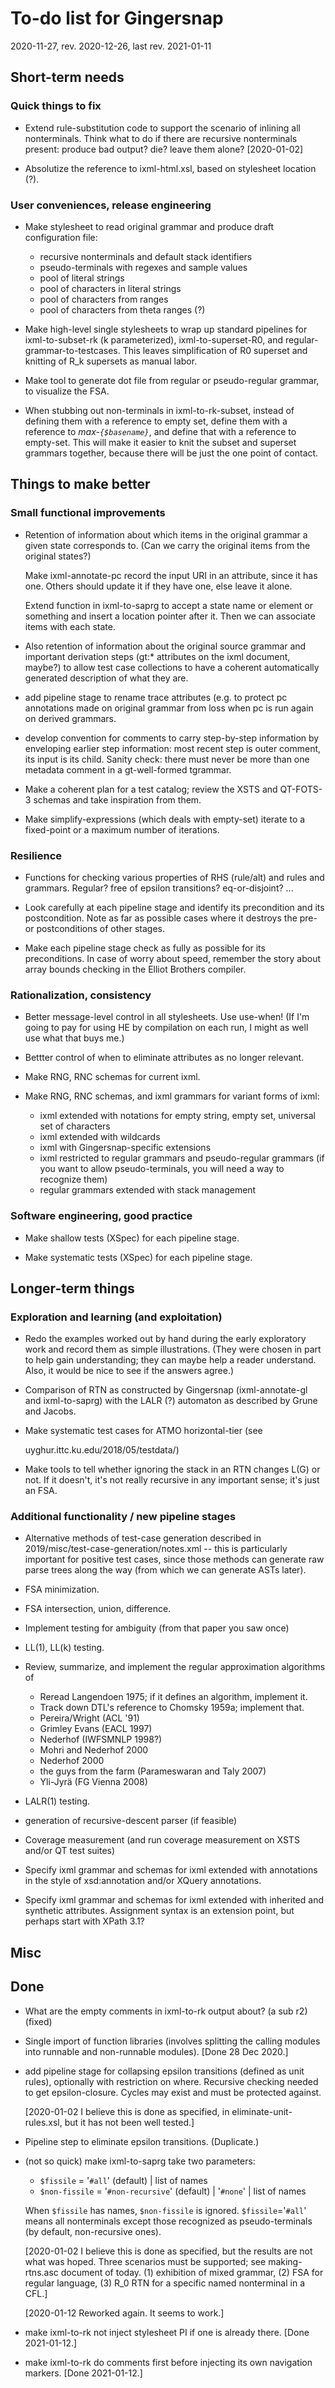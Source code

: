 # To-do list for Gingersnap

2020-11-27, rev. 2020-12-26, last rev. 2021-01-11

## Short-term needs

### Quick things to fix

* Extend rule-substitution code to support the scenario of inlining
    all nonterminals.  Think what to do if there are recursive
    nonterminals present: produce bad output? die? leave them alone?
    [2020-01-02]

* Absolutize the reference to ixml-html.xsl, based on stylesheet
  location (?).

### User conveniences, release engineering

* Make stylesheet to read original grammar and produce draft
    configuration file:
    * recursive nonterminals and default stack identifiers
    * pseudo-terminals with regexes and sample values
    * pool of literal strings
    * pool of characters in literal strings
    * pool of characters from ranges
    * pool of characters from theta ranges (?)

* Make high-level single stylesheets to wrap up standard pipelines
    for ixml-to-subset-rk (k parameterized), ixml-to-superset-R0, and
    regular-grammar-to-testcases.  This leaves simplification of R0
    superset and knitting of R_k supersets as manual labor.

* Make tool to generate dot file from regular or pseudo-regular
  grammar, to visualize the FSA.

* When stubbing out non-terminals in ixml-to-rk-subset,
    instead of defining them with a
    reference to empty set, define them with a reference to
    *max-`{$basename}`*, and define that with a reference to empty-set.
    This will make it easier to knit the subset and superset grammars
    together, because there will be just the one point of contact.

## Things to make better

###  Small functional improvements

* Retention of information about which items in the original grammar
    a given state corresponds to.  (Can we carry the original items
    from the original states?)

    Make ixml-annotate-pc record the input URI in an attribute,
    since it has one.  Others should update it if they have one,
    else leave it alone.

    Extend function in ixml-to-saprg to accept a state name or
    element or something and insert a location pointer after it.
    Then we can associate items with each state.

* Also retention of information about the original source grammar
    and important derivation steps (gt:* attributes on the ixml
    document, maybe?) to allow test case collections to have a
    coherent automatically generated description of what they are.

* add pipeline stage to rename trace attributes (e.g. to protect pc
    annotations made on original grammar from loss when pc is run
    again on derived grammars.

* develop convention for comments to carry step-by-step
    information by enveloping earlier step information:  most recent
    step is outer comment, its input is its child.  Sanity check:
    there must never be more than one metadata comment in a
    gt-well-formed tgrammar.

* Make a coherent plan for a test catalog; review the XSTS and 
    QT-FOTS-3 schemas and take inspiration from them. 

* Make simplify-expressions (which deals with empty-set)
    iterate to a fixed-point or a maximum number of iterations.

### Resilience

* Functions for checking various properties of RHS (rule/alt) and
    rules and grammars.  Regular? free of epsilon transitions?
    eq-or-disjoint?  ...

* Look carefully at each pipeline stage and identify its
    precondition and its postcondition.  Note as far as possible cases
    where it destroys the pre- or postconditions of other stages.

* Make each pipeline stage check as fully as possible for its
    preconditions.  In case of worry about speed, remember the story
    about array bounds checking in the Elliot Brothers compiler.

### Rationalization, consistency

* Better message-level control in all stylesheets.  Use use-when!
    (If I'm going to pay for using HE by compilation on each run, I
    might as well use what that buys me.)

* Bettter control of when to eliminate attributes as no longer
    relevant.

* Make RNG, RNC schemas for current ixml. 

* Make RNG, RNC schemas, and ixml grammars for variant forms of ixml:

    * ixml extended with notations for empty string, empty set,
      universal set of characters
    * ixml extended with wildcards
    * ixml with Gingersnap-specific extensions 
    * ixml restricted to regular grammars and pseudo-regular grammars
	  (if you want to allow pseudo-terminals, you will need a way to
	  recognize them)
    * regular grammars extended with stack management


### Software engineering, good practice

* Make shallow tests (XSpec) for each pipeline stage. 

* Make systematic tests (XSpec) for each pipeline stage. 


## Longer-term things

###  Exploration and learning (and exploitation)

* Redo the examples worked out by hand during the early exploratory
  work and record them as simple illustrations.  (They were chosen in
  part to help gain understanding; they can maybe help a reader
  understand.  Also, it would be nice to see if the answers agree.)

* Comparison of RTN as constructed by Gingersnap (ixml-annotate-gl and
  ixml-to-saprg) with the LALR (?) automaton as described by Grune and
  Jacobs.

* Make systematic test cases for ATMO horizontal-tier (see
    <!--- file:///Users/cmsmcq/2019/misc/test-case-generation/notes.xml and -->
    uyghur.ittc.ku.edu/2018/05/testdata/)

* Make tools to tell whether ignoring the stack in an RTN changes L(G)
  or not.  If it doesn't, it's not really recursive in any important
  sense; it's just an FSA.

###  Additional functionality / new pipeline stages

* Alternative methods of test-case generation described in
    2019/misc/test-case-generation/notes.xml -- this is particularly
    important for positive test cases, since those methods can
    generate raw parse trees along the way (from which we can generate
    ASTs later).

* FSA minimization. 

* FSA intersection, union, difference. 

* Implement testing for ambiguity (from that paper you saw once) 

* LL(1), LL(k) testing. 

* Review, summarize, and implement the regular approximation
  algorithms of
  * Reread Langendoen 1975; if it defines an algorithm, implement it. 
  * Track down DTL's reference to Chomsky 1959a; implement that. 
  * Pereira/Wright (ACL '91)
  * Grimley Evans (EACL 1997) 
  * Nederhof (IWFSMNLP 1998?) 
  * Mohri and Nederhof 2000 
  * Nederhof 2000 
  * the guys from the farm (Parameswaran and Taly 2007)
  * Yli-Jyrä (FG Vienna 2008) 
    
* LALR(1) testing.

* generation of recursive-descent parser (if feasible)

* Coverage measurement (and run coverage measurement on XSTS and/or QT
  test suites)

* Specify ixml grammar and schemas for ixml extended with annotations
  in the style of xsd:annotation and/or XQuery annotations.

* Specify ixml grammar and schemas for ixml extended with inherited 
  and synthetic attributes. Assignment syntax is an extension point, 
  but perhaps start with XPath 3.1? 

## Misc


## Done

* What are the empty comments in ixml-to-rk output about? (a sub r2)
(fixed)

* Single import of function libraries (involves splitting the 
calling modules into runnable and non-runnable modules). 
[Done 28 Dec 2020.]

* add pipeline stage for collapsing epsilon transitions (defined as
  unit rules), optionally with restriction on where.  Recursive
  checking needed to get epsilon-closure.  Cycles may exist and must
  be protected against.

  [2020-01-02 I believe this is done as specified, in
  eliminate-unit-rules.xsl, but it has not been well tested.]

* Pipeline step to eliminate epsilon transitions.  (Duplicate.)

* (not so quick) make ixml-to-saprg take two parameters:

    * `$fissile` = '`#all`' (default)
      | list of names
    * `$non-fissile` = '`#non-recursive`' (default)
      | '`#none`'
      | list of names
		  
    When `$fissile` has names, `$non-fissile` is ignored.
    `$fissile`='`#all`' means all nonterminals except those recognized
     as pseudo-terminals (by default, non-recursive ones).

    [2020-01-02 I believe this is done as specified, but the results
    are not what was hoped.  Three scenarios must be supported; see
    making-rtns.asc document of today.  (1) exhibition of mixed
    grammar, (2) FSA for regular language, (3) R_0 RTN for a specific
    named nonterminal in a CFL.]

    [2020-01-12 Reworked again.  It seems to work.]

* make ixml-to-rk not inject stylesheet PI if one is already
  there. [Done 2021-01-12.]
  
* make ixml-to-rk do comments first before injecting its own
  navigation markers. [Done 2021-01-12.]


